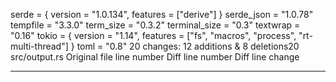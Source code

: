 serde = { version = "1.0.134", features = ["derive"] }
serde_json = "1.0.78"
tempfile = "3.3.0"
term_size = "0.3.2"
terminal_size = "0.3"
textwrap = "0.16"
tokio = { version = "1.14", features = ["fs", "macros", "process", "rt-multi-thread"] }
toml = "0.8"
  20 changes: 12 additions & 8 deletions20  
src/output.rs
Original file line number	Diff line number	Diff line change

----------
